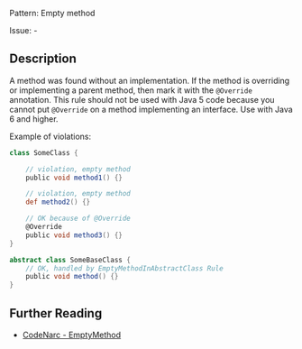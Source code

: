 Pattern: Empty method

Issue: -

## Description

A method was found without an implementation. If the method is overriding or implementing a parent method, then mark it with the `@Override` annotation. This rule should not be used with Java 5 code because you cannot put `@Override` on a method implementing an interface. Use with Java 6 and higher.

Example of violations:

``` groovy
class SomeClass {

    // violation, empty method
    public void method1() {}

    // violation, empty method
    def method2() {}

    // OK because of @Override
    @Override
    public void method3() {}
}

abstract class SomeBaseClass {
    // OK, handled by EmptyMethodInAbstractClass Rule
    public void method() {}
}
```

## Further Reading

* [CodeNarc - EmptyMethod](http://codenarc.sourceforge.net/codenarc-rules-basic.html#EmptyMethod)